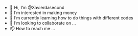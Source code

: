 - 👋 Hi, I’m @Xavierdasecond
- 👀 I’m interested in making money
- 🌱 I’m currently learning how to do things with different codes
- 💞️ I’m looking to collaborate on ...
- 📫 How to reach me ...

<!---
Xavierdasecond/Xavierdasecond is a ✨ special ✨ repository because its `README.md` (this file) appears on your GitHub profile.
You can click the Preview link to take a look at your changes.
--->
